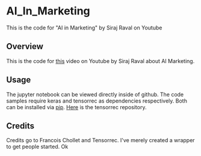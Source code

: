 # AI_In_Marketing
This is the code for "AI in Marketing" by Siraj Raval on Youtube 

## Overview

This is the code for [this](https://www.youtube.com/watch?v=FYMjXD3G__Y&lc=z23hgfkpdnfjyt0n1acdp431kuaxfkhbz5py54gjhedw03c010c) video on Youtube by Siraj Raval about AI Marketing. 

## Usage

The jupyter notebook can be viewed directly inside of github. The code samples require keras and tensorrec as dependencies respectively. Both can be installed via [pip](https://pip.pypa.io/en/stable/installing/). [Here](https://github.com/jfkirk/tensorrec) is the tensorrec repository.


## Credits

Credits go to Francois Chollet and Tensorrec. I've merely created a wrapper to get people started.
Ok
